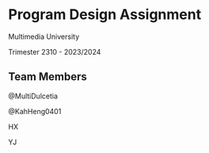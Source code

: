 # Program Design Assignment

Multimedia University

Trimester 2310 - 2023/2024

## Team Members
@MultiDulcetia

@KahHeng0401

HX

YJ
